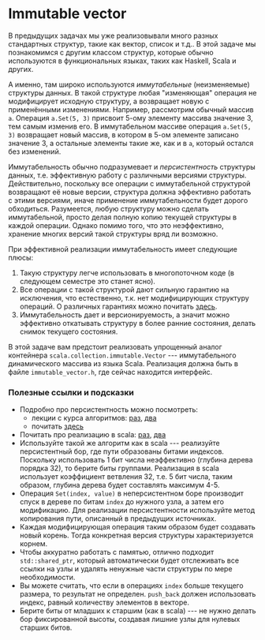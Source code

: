 # Immutable vector

В предыдущих задачах мы уже реализовывали много разных стандартных структур, такие как вектор, список и т.д.. В этой задаче мы
познакомимся с другим классом структур, которые обычно используются в функциональных языках, таких как Haskell, Scala и других.

А именно, там широко используются _иммутабельные_ (неизменяемые) структуры данных. В такой структуре
любая "изменяющая" операция не модифицирует исходную структуру, а возвращает новую с применёнными изменениями. Например, рассмотрим обычный массив `a`.
Операция `a.Set(5, 3)` присвоит 5-ому элементу массива значение 3, тем самым изменив его. В иммутабельном массиве операция `a.Set(5, 3)` возвращает новый
массив, в котором в 5-ом элементе записано значение 3, а остальные элементы такие же, как и в `a`, который остался без изменений.

Иммутабельность обычно подразумевает и _персистентность_ структуры данных, т.е. эффективную работу с различными версиями структуры. Действительно, поскольку все операции с иммутабельной структурой
возвращают её новые версии, структура должна эффективно работать с этими версиями, иначе применение иммутабельности будет дорого обходиться. Разумеется, любую структуру можно сделать
иммутабельной, просто делая полную копию текущей структуры в каждой операции. Однако помимо того, что это неэффективно, хранение многих версий такой структуры вряд ли возможно.

При эффективной реализации иммутабельность имеет следующие плюсы:
1. Такую структуру легче использовать в многопоточном коде (в следующем семестре это станет ясно).
2. Все операции с такой структурой дают сильную гарантию на исключения, что естественно, т.к. нет модифицирующих структуру операций.
О различных гарантиях можно почитать [здесь](https://en.wikipedia.org/wiki/Exception_safety).
3. Иммутабельность дает и версионируемость, а значит можно эффективно откатывать структуру в более ранние состояния, делать снимок текущего состояния.

В этой задаче вам предстоит реализовать упрощенный аналог контейнера `scala.collection.immutable.Vector` --- иммутабельного динамического массива из языка Scala. Реализация должна быть в файле
`immutable_vector.h`, где сейчас находится интерфейс.

### Полезные ссылки и подсказки
* Подробно про персистентность можно посмотреть:
  * лекции с курса алгоритмов: [раз](https://yadi.sk/i/a8enoKE_j5Qit), [два](https://yadi.sk/i/jkQ298jijRhCQ)
  * почитать [здесь](https://neerc.ifmo.ru/wiki/index.php?title=%D0%9F%D0%B5%D1%80%D1%81%D0%B8%D1%81%D1%82%D0%B5%D0%BD%D1%82%D0%BD%D1%8B%D0%B5_%D1%81%D1%82%D1%80%D1%83%D0%BA%D1%82%D1%83%D1%80%D1%8B_%D0%B4%D0%B0%D0%BD%D0%BD%D1%8B%D1%85)
* Почитать про реализацию в scala: [раз](http://docs.scala-lang.org/overviews/collections/concrete-immutable-collection-classes.html#vectors),
[два](http://www.scala-lang.org/api/2.12.0/scala/collection/immutable/Vector.html)
* Используйте такой же алгоритм как в scala --- реализуйте персистентный бор, где пути образованы битами индексов. Поскольку использовать 1 бит числа неэффективно (глубина дерева порядка 32), то
берите биты группами. Реализация в scala использует коэффициент ветвления 32, т.е. 5 бит числа, таким образом, глубина дерева будет составлять максимум 4-5.
* Операция `Set(index, value)` в неперсистентном боре производит спуск в дереве по битам `index` до нужного узла, а затем его модификацию. Для реализации персистентности используйте метод копирования
пути, описанный в предыдущих источниках.
* Каждая модифицирующая операция таким образом будет создавать новый корень. Тогда конкретная версия структуры характеризуется корнем.
* Чтобы аккуратно работать с памятью, отлично подходит `std::shared_ptr`, который автоматически будет отслеживать все ссылки на узлы и удалять ненужные части структуры по мере необходимости.
* Вы можете считать, что если в операциях `index` больше текущего размера, то результат не определен. `push_back` должен использовать индекс, равный количеству элементов в векторе.
* Берите биты от младших к старшим (как в scala) --- не нужно делать бор фиксированной высоты, создавая лишние узлы для нулевых старших битов.
